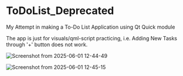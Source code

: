 # ToDoList_Deprecated
My Attempt in making a To-Do List Application using Qt Quick module

The app is just for visuals/qml-script practicing, i.e. Adding New Tasks through '+' button does not work.

![Screenshot from 2025-06-01 12-44-49](https://github.com/user-attachments/assets/91da3232-e73c-45e7-8848-61961693c959)


![Screenshot from 2025-06-01 12-45-15](https://github.com/user-attachments/assets/869d935f-d925-4f7c-b192-25e89a84970e)
